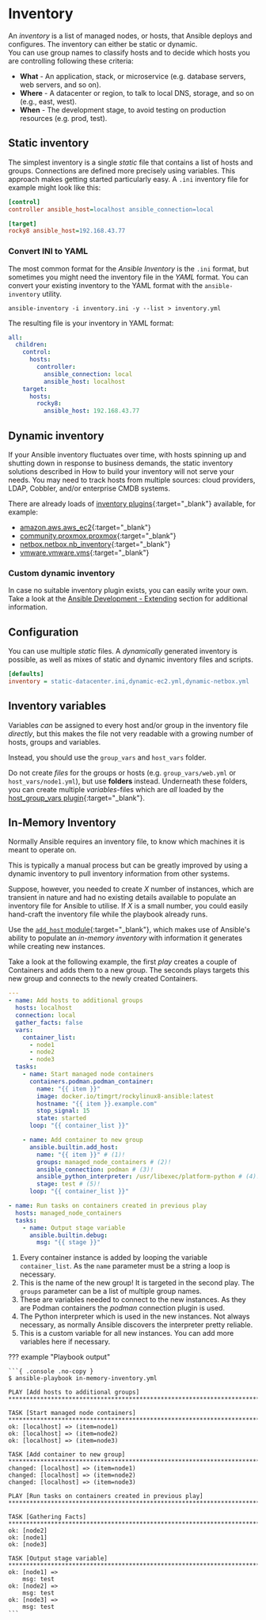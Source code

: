 # Inventory

An *inventory* is a list of managed nodes, or hosts, that Ansible deploys and configures. The inventory can either be static or dynamic.  
You can use group names to classify hosts and to decide which hosts you are controlling following these criteria:

* **What** - An application, stack, or microservice (e.g. database servers, web servers, and so on).
* **Where** - A datacenter or region, to talk to local DNS, storage, and so on (e.g., east, west).
* **When** - The development stage, to avoid testing on production resources (e.g. prod, test).

## Static inventory

The simplest inventory is a single *static* file that contains a list of hosts and groups. Connections are defined more precisely using variables. This approach makes getting started particularly easy. A `.ini` inventory file for example might look like this:

```ini title="inventory.ini"
[control]
controller ansible_host=localhost ansible_connection=local

[target]
rocky8 ansible_host=192.168.43.77
```

### Convert INI to YAML

The most common format for the *Ansible Inventory* is the `.ini` format, but sometimes you might need the inventory file in the *YAML* format. You can convert your existing inventory to the YAML format with the `ansible-inventory` utility.

```console
ansible-inventory -i inventory.ini -y --list > inventory.yml
```

The resulting file is your inventory in YAML format:

```yaml title="inventory.yml"
all:
  children:
    control:
      hosts:
        controller:
          ansible_connection: local
          ansible_host: localhost
    target:
      hosts:
        rocky8:
          ansible_host: 192.168.43.77
```

## Dynamic inventory

If your Ansible inventory fluctuates over time, with hosts spinning up and shutting down in response to business demands, the static inventory solutions described in How to build your inventory will not serve your needs. You may need to track hosts from multiple sources: cloud providers, LDAP, Cobbler, and/or enterprise CMDB systems.

There are already loads of [inventory plugins](https://docs.ansible.com/ansible/latest/collections/index_inventory.html){:target="_blank"} available, for example:

* [amazon.aws.aws_ec2](https://docs.ansible.com/ansible/latest/collections/amazon/aws/aws_ec2_inventory.html){:target="_blank"}
* [community.proxmox.proxmox](https://docs.ansible.com/ansible/latest/collections/community/proxmox/proxmox_inventory.html){:target="_blank"}
* [netbox.netbox.nb_inventory](https://docs.ansible.com/ansible/latest/collections/netbox/netbox/nb_inventory_inventory.html){:target="_blank"}
* [vmware.vmware.vms](https://docs.ansible.com/ansible/latest/collections/vmware/vmware/vms_inventory.html){:target="_blank"}

### Custom dynamic inventory

In case no suitable inventory plugin exists, you can easily write your own. Take a look at the [Ansible Development - Extending](extending.md#inventory-plugins) section for additional information.

## Configuration

You can use multiple *static* files. A *dynamically* generated inventory is possible, as well as mixes of static and dynamic inventory files and scripts.

```ini title="ansible.cfg"
[defaults]
inventory = static-datacenter.ini,dynamic-ec2.yml,dynamic-netbox.yml
```

## Inventory variables

Variables *can* be assigned to every host and/or group in the inventory file *directly*, but this makes the file not very readable with a growing number of hosts, groups and variables.

Instead, you should use the `group_vars` and `host_vars` folder.

Do not create *files* for the groups or hosts (e.g. `group_vars/web.yml` or `host_vars/node1.yml`), but use **folders** instead. Underneath these folders, you can create multiple *variables*-files which are *all* loaded by the [host_group_vars plugin](https://docs.ansible.com/ansible/latest/collections/ansible/builtin/host_group_vars_vars.html){:target="_blank"}.

## In-Memory Inventory

Normally Ansible requires an inventory file, to know which machines it is meant to operate on.

This is typically a manual process but can be greatly improved by using a dynamic inventory to pull inventory information from other systems.

Suppose, however, you needed to create *X* number of instances, which are transient in nature and had no existing details available to populate an inventory file for Ansible to utilise. If *X* is a small number, you could easily hand-craft the inventory file while the playbook already runs.

Use the [`add_host` module](https://docs.ansible.com/ansible/latest/collections/ansible/builtin/add_host_module.html#ansible-collections-ansible-builtin-add-host-module){:target="_blank"}, which makes use of Ansible's ability to populate an *in-memory inventory* with information it generates while creating new instances.

Take a look at the following example, the first *play* creates a couple of Containers and adds them to a new group. The seconds plays targets this new group and connects to the newly created Containers.

```yaml
---
- name: Add hosts to additional groups
  hosts: localhost
  connection: local
  gather_facts: false
  vars:
    container_list:
      - node1
      - node2
      - node3
  tasks:
    - name: Start managed node containers
      containers.podman.podman_container:
        name: "{{ item }}"
        image: docker.io/timgrt/rockylinux8-ansible:latest
        hostname: "{{ item }}.example.com"
        stop_signal: 15
        state: started
      loop: "{{ container_list }}"

    - name: Add container to new group
      ansible.builtin.add_host:
        name: "{{ item }}" # (1)!
        groups: managed_node_containers # (2)!
        ansible_connection: podman # (3)!
        ansible_python_interpreter: /usr/libexec/platform-python # (4)!
        stage: test # (5)!
      loop: "{{ container_list }}"

- name: Run tasks on containers created in previous play
  hosts: managed_node_containers
  tasks:
    - name: Output stage variable
      ansible.builtin.debug:
        msg: "{{ stage }}"
```

1. Every container instance is added by looping the variable `container_list`. As the `name` parameter must be a string a loop is necessary.
2. This is the name of the new group! It is targeted in the second play. The `groups` parameter can be a list of multiple group names.
3. These are variables needed to connect to the new instances. As they are Podman containers the *podman* connection plugin is used.
4. The Python interpreter which is used in the new instances. Not always necessary, as normally Ansible discovers the interpreter pretty reliable.
5. This is a custom variable for all new instances. You can add more variables here if necessary.

??? example "Playbook output"

    ```{ .console .no-copy }
    $ ansible-playbook in-memory-inventory.yml

    PLAY [Add hosts to additional groups] *******************************************************************************************************************************

    TASK [Start managed node containers] ********************************************************************************************************************************
    ok: [localhost] => (item=node1)
    ok: [localhost] => (item=node2)
    ok: [localhost] => (item=node3)

    TASK [Add container to new group] ***********************************************************************************************************************************
    changed: [localhost] => (item=node1)
    changed: [localhost] => (item=node2)
    changed: [localhost] => (item=node3)

    PLAY [Run tasks on containers created in previous play] *************************************************************************************************************

    TASK [Gathering Facts] **********************************************************************************************************************************************
    ok: [node2]
    ok: [node1]
    ok: [node3]

    TASK [Output stage variable] ****************************************************************************************************************************************
    ok: [node1] =>
        msg: test
    ok: [node2] =>
        msg: test
    ok: [node3] =>
        msg: test
    ```

